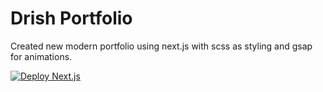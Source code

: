 # Drish Portfolio

Created new modern portfolio using next.js with scss as styling and gsap for animations. 


[![Deploy Next.js](https://github.com/Drish-xD/portfolio_2.0/actions/workflows/nextjs.yml/badge.svg?branch=main)](https://github.com/Drish-xD/portfolio_2.0/actions/workflows/nextjs.yml)
